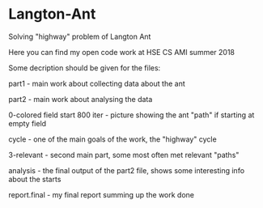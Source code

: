 # Langton-Ant
Solving "highway" problem of Langton Ant

Here you can find my open code work at HSE CS AMI summer 2018

Some decription should be given for the files:

part1 - main work about collecting data about the ant

part2 - main work about analysing the data

0-colored field start 800 iter - picture showing the ant "path" if starting at empty field

cycle - one of the main goals of the work, the "highway" cycle

3-relevant - second main part, some most often met relevant "paths"

analysis - the final output of the part2 file, shows some interesting info about the starts

report.final - my final report summing up the work done
